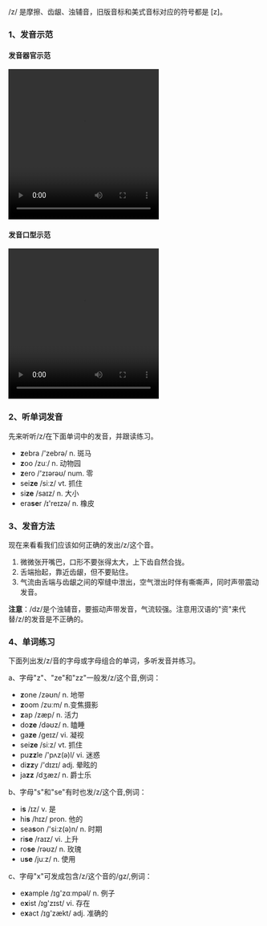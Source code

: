/z/ 是摩擦、齿龈、浊辅音，旧版音标和美式音标对应的符号都是 [z]。



### 1、发音示范

#### 发音器官示范

<video src="./z-1.mp4" width="300px" height="300px" controls="controls"></video>

#### 发音口型示范

<video src="./z.mp4" width="300px" height="300px" controls="controls"></video>



### 2、听单词发音

先来听听/z/在下面单词中的发音，并跟读练习。

- **z**ebra /'zebrə/ n. 斑马
- **z**oo /zuː/ n. 动物园
- **z**ero /'zɪərəʊ/ num. 零
- sei**ze** /siːz/ vt. 抓住
- si**ze** /saɪz/ n. 大小
- era**se**r /ɪ'reɪzə/ n. 橡皮



### 3、发音方法

现在来看看我们应该如何正确的发出/z/这个音。

1. 微微张开嘴巴，口形不要张得太大，上下齿自然合拢。
2. 舌端抬起，靠近齿龈，但不要贴住。
3. 气流由舌端与齿龈之间的窄缝中泄出，空气泄出时伴有嘶嘶声，同时声带震动发音。

**注意**：/dz/是个浊辅音，要振动声带发音，气流较强。注意用汉语的"资"来代替/z/的发音是不正确的。



### 4、单词练习

下面列出发/z/音的字母或字母组合的单词，多听发音并练习。

a、字母"z"、"ze"和"zz"一般发/z/这个音,例词：

- **z**one /zəʊn/ n. 地带
- **z**oom /zuːm/ n.变焦摄影
- **z**ap /zæp/ n. 活力
- do**ze** /dəʊz/ n. 瞌睡
- ga**ze** /geɪz/ vi. 凝视
- sei**ze** /siːz/ vt. 抓住
- pu**zz**le /'pʌz(ə)l/ vi. 迷惑
- di**zz**y /'dɪzɪ/ adj. 晕眩的
- ja**zz** /dʒæz/ n. 爵士乐

b、字母"s"和"se"有时也发/z/这个音,例词：

- i**s** /ɪz/ v. 是
- hi**s** /hɪz/ pron. 他的
- sea**s**on /'siːz(ə)n/ n. 时期
- ri**se** /raɪz/ vi. 上升
- ro**se** /rəʊz/ n. 玫瑰
- u**se** /juːz/ n. 使用

c、字母"x"可发成包含/z/这个音的/gz/,例词：

- e**x**ample /ɪg'zɑːmpəl/ n. 例子
- e**x**ist /ɪg'zɪst/ vi. 存在
- e**x**act /ɪg'zækt/ adj. 准确的
